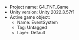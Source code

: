 <!-- UNITY CODE ASSIST INSTRUCTIONS START -->
- Project name: G4_TNT_Game
- Unity version: Unity 2022.3.57f1
- Active game object:
  - Name: EventSystem
  - Tag: Untagged
  - Layer: Default
<!-- UNITY CODE ASSIST INSTRUCTIONS END -->